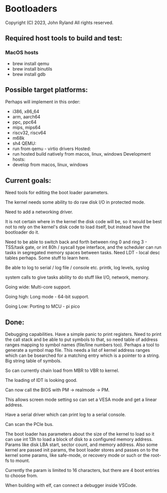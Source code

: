 
# Bootloaders
Copyright (C) 2023, John Ryland
All rights reserved.


## Required host tools to build and test:


### MacOS hosts
 - brew install qemu
 - brew install binutils
 - brew install gdb


## Possible target platforms:

Perhaps will implement in this order:
 - i386,    x86_64
 - arm,     aarch64
 - ppc,     ppc64
 - mips,    mips64
 - riscv32, riscv64
 - m68k
 - sh4
QEMU:
 - run from qemu - virtio drivers
Hosted:
 - run hosted build natively from macos, linux, windows
Development hosts:
 - develop from macos, linux, windows


## Current goals:

Need tools for editing the boot loader parameters.

The kernel needs some ability to do raw disk I/O in protected mode.

Need to add a networking driver.

It is not certain where in the kernel the disk code will be, so it
would be best not to rely on the kernel's disk code to load itself, but
instead have the bootloader do it.

Need to be able to switch back and forth between ring 0 and ring 3 - TSS/task gate,
or int 80h / syscall type interface, and the scheduler can run tasks in segregated
memory spaces between tasks. Need LDT - local desc tables perhaps. Some stuff to 
learn here.

Be able to log to serial / log file / console etc.  printk, log levels, syslog

system calls to give tasks ability to do stuff like I/O, network, memory.

Going wide:
  Multi-core support.

Going high:
  Long mode - 64-bit support.

Going Low:
  Porting to MCU - pi pico



## Done:

Debugging capabilities. Have a simple panic to print registers. Need to print
the call stack and be able to put symbols to that, so need table of address ranges
mapping to symbol names (file/line numbers too). Perhaps a tool to generate a
symbol map file. This needs a list of kernel address ranges which can be bsearched
for a matching entry which is a pointer to a string. Big string table of symbols.

So can currently chain load from MBR to VBR to kernel.

The loading of IDT is looking good.

Can now call the BIOS with PM -> realmode -> PM.

This allows screen mode setting so can set a VESA mode and get a linear address.

Have a serial driver which can print log to a serial console.

Can scan the PCIe bus.

The boot loader has parameters about the size of the kernel to
load so it can use int 13h to load a block of disk to a configured memory address.
Params like disk LBA start, sector count, and memory address. Also some
kernel are passed init params, the boot loader stores and passes
on to the kernel some params, like safe-mode, or recovery mode or such or the
root-fs to mount.

Currently the param is limited to 16 characters, but there
are 4 boot entries to choose from.

When building with elf, can connect a debugger inside VSCode.

